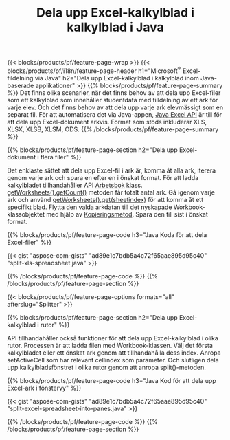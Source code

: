 ﻿---
title: Dela upp Excel-kalkylblad i kalkylblad i Java
url: /sv/java/splitter/
description: Java källkoder som förklarar hur du delar upp Microsoft Excel-filer i flera dokument med hjälp av Java Excel-bibliotek
---
{{< blocks/products/pf/feature-page-wrap >}}
{{< blocks/products/pf/i18n/feature-page-header h1="Microsoft<sup>&reg;</sup> Excel-fildelning via Java" h2="Dela upp Excel-kalkylblad i kalkylblad inom Java-baserade applikationer" >}}
{{% blocks/products/pf/feature-page-summary %}}
Det finns olika scenarier, när det finns behov av att dela upp Excel-filer som ett kalkylblad som innehåller studentdata med tilldelning av ett ark för varje elev. Och det finns behov av att dela upp varje ark elevmässigt som en separat fil. För att automatisera det via Java-appen, [Java Excel API](/cells/java/) är till för att dela upp Excel-dokument arkvis. Format som stöds inkluderar XLS, XLSX, XLSB, XLSM, ODS. 
{{% /blocks/products/pf/feature-page-summary %}}

{{% blocks/products/pf/feature-page-section h2="Dela upp Excel-dokument i flera filer" %}}

Det enklaste sättet att dela upp Excel-fil i ark är, komma åt alla ark, iterera genom varje ark och spara en efter en i önskat format. För att ladda kalkylbladet tillhandahåller API [Arbetsbok](https://reference.aspose.com/cells/java/com.aspose.cells/Workbook) klass. [getWorksheets().getCount()](https://reference.aspose.com/cells/java/com.aspose.cells/worksheetcollection#Count) metoden får totalt antal ark. Gå igenom varje ark och använd [getWorksheets().get(sheetindex)](https://reference.aspose.com/cells/java/com.aspose.cells/worksheetcollection#get) för att komma åt ett specifikt blad. Flytta den valda arkdatan till det nyskapade Workbook-klassobjektet med hjälp av [Kopieringsmetod](https://reference.aspose.com/cells/java/com.aspose.cells/workbook#copy(com.aspose.cells.Workbook)). Spara den till sist i önskat format.

{{% blocks/products/pf/feature-page-code h3="Java Koda för att dela Excel-filer" %}}

{{< gist "aspose-com-gists" "ad89e1c7bdb5a4c72f65aae895d95c40" "split-xls-spreadsheet.java" >}}

{{% /blocks/products/pf/feature-page-code %}}
{{% /blocks/products/pf/feature-page-section %}}

{{< blocks/products/pf/feature-page-options formats="all" afterslug="Splitter" >}}

{{% blocks/products/pf/feature-page-section h2="Dela upp Excel-kalkylblad i rutor" %}}

API tillhandahåller också funktioner för att dela upp Excel-kalkylblad i olika rutor. Processen är att ladda filen med Workbook-klassen. Välj det första kalkylbladet eller ett önskat ark genom att tillhandahålla dess index. Anropa setActiveCell som har relevant cellindex som parameter. Och slutligen dela upp kalkylbladsfönstret i olika rutor genom att anropa split()-metoden.

{{% blocks/products/pf/feature-page-code h3="Java Kod för att dela upp Excel-ark i fönstervy" %}}

{{< gist "aspose-com-gists" "ad89e1c7bdb5a4c72f65aae895d95c40" "split-excel-spreadsheet-into-panes.java" >}}

{{% /blocks/products/pf/feature-page-code %}}
{{% /blocks/products/pf/feature-page-section %}}